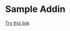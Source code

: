 # Sample Addin

[Try this link](http://quanfuxiao-0.fareast.corp.microsoft.com/th/FrameWAC.aspx?Fi=anonymous%7EDocument1%2Exlsx&Action=Open&Application=Excel&transport=wopi&anchor=OpenJsApi&wachost=quanfuxiao-0.fareast.corp.microsoft.com&useJsApi=1)
